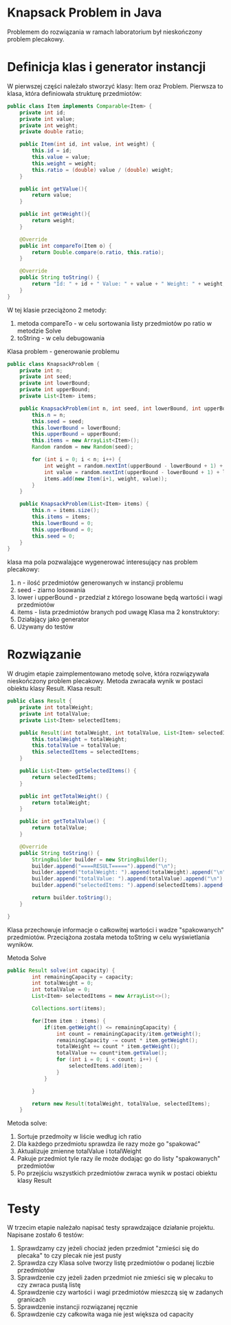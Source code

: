 # Knapsack Problem in Java
Problemem do rozwiązania w ramach laboratorium był nieskończony problem plecakowy. 
# Definicja klas i generator instancji
W pierwszej części należało stworzyć klasy: Item oraz Problem. Pierwsza to klasa, która definiowała strukturę przedmiotów:
```Java
public class Item implements Comparable<Item> {
    private int id;
    private int value;
    private int weight;
    private double ratio;

    public Item(int id, int value, int weight) {
        this.id = id;
        this.value = value;
        this.weight = weight;
        this.ratio = (double) value / (double) weight;
    }

    public int getValue(){
        return value;
    }

    public int getWeight(){
        return weight;
    }

    @Override
    public int compareTo(Item o) {
        return Double.compare(o.ratio, this.ratio);
    }

    @Override
    public String toString() {
        return "Id: " + id + " Value: " + value + " Weight: " + weight;
    }
}
```
W tej klasie przeciążono 2 metody:
1. metoda compareTo - w celu sortowania listy przedmiotów po ratio w metodzie Solve
2. toString - w celu debugowania

Klasa problem - generowanie problemu
```Java
public class KnapsackProblem {
    private int n;
    private int seed;
    private int lowerBound;
    private int upperBound;
    private List<Item> items;

    public KnapsackProblem(int n, int seed, int lowerBound, int upperBound) {
        this.n = n;
        this.seed = seed;
        this.lowerBound = lowerBound;
        this.upperBound = upperBound;
        this.items = new ArrayList<Item>();
        Random random = new Random(seed);

        for (int i = 0; i < n; i++) {
            int weight = random.nextInt(upperBound - lowerBound + 1) + lowerBound;
            int value = random.nextInt(upperBound - lowerBound + 1) + lowerBound;
            items.add(new Item(i+1, weight, value));
        }
    }

    public KnapsackProblem(List<Item> items) {
        this.n = items.size();
        this.items = items;
        this.lowerBound = 0;
        this.upperBound = 0;
        this.seed = 0;
    }
}
```
klasa ma pola pozwalające wygenerować interesujący nas problem plecakowy:
1. n - ilość przedmiotów generowanych w instancji problemu
2. seed - ziarno losowania
3. lower i upperBound - przedział z którego losowane będą wartości i wagi przedmiotów
4. items - lista przedmiotów branych pod uwagę
Klasa ma 2 konstruktory:
1. Działający jako generator
2. Używany do testów

# Rozwiązanie
W drugim etapie zaimplementowano metodę solve, która rozwiązywała nieskończony problem plecakowy. Metoda zwracała wynik w postaci obiektu klasy Result.
Klasa result:
```Java
public class Result {
    private int totalWeight;
    private int totalValue;
    private List<Item> selectedItems;

    public Result(int totalWeight, int totalValue, List<Item> selectedItems) {
        this.totalWeight = totalWeight;
        this.totalValue = totalValue;
        this.selectedItems = selectedItems;
    }

    public List<Item> getSelectedItems() {
        return selectedItems;
    }

    public int getTotalWeight() {
        return totalWeight;
    }

    public int getTotalValue() {
        return totalValue;
    }

    @Override
    public String toString() {
        StringBuilder builder = new StringBuilder();
        builder.append("====RESULT=====").append("\n");
        builder.append("totalWeight: ").append(totalWeight).append("\n");
        builder.append("totalValue: ").append(totalValue).append("\n");
        builder.append("selectedItems: ").append(selectedItems).append("\n");

        return builder.toString();
    }

}
```
Klasa przechowuje informacje o całkowitej wartości i wadze "spakowanych" przedmiotów. Przeciążona została metoda toString w celu wyświetlania wyników.

Metoda Solve
```Java
public Result solve(int capacity) {
        int remainingCapacity = capacity;
        int totalWeight = 0;
        int totalValue = 0;
        List<Item> selectedItems = new ArrayList<>();

        Collections.sort(items);

        for(Item item : items) {
            if(item.getWeight() <= remainingCapacity) {
                int count = remainingCapacity/item.getWeight();
                remainingCapacity -= count * item.getWeight();
                totalWeight += count * item.getWeight();
                totalValue += count*item.getValue();
                for (int i = 0; i < count; i++) {
                    selectedItems.add(item);
                }
            }

        }

        return new Result(totalWeight, totalValue, selectedItems);
    }
```
Metoda solve:
1. Sortuje przedmoity w liście według ich ratio
2. Dla każdego przedmiotu sprawdza ile razy może go "spakować"
3. Aktualizuje zmienne totalValue i totalWeight
4. Pakuje przedmiot tyle razy ile może dodając go do listy "spakowanych" przedmiotów
5. Po przejściu wszystkich przedmiotów zwraca wynik w postaci obiektu klasy Result

# Testy
W trzecim etapie należało napisać testy sprawdzające działanie projektu. Napisane zostało 6 testów:
1. Sprawdzamy czy jeżeli chociaż jeden przedmiot "zmieści się do plecaka" to czy plecak nie jest pusty
2. Sprawdza czy Klasa solve tworzy listę przedmiotów o podanej liczbie przedmiotów
3. Sprawdzenie czy jeżeli żaden przedmiot nie zmieści się w plecaku to czy zwraca pustą listę
4. Sprawdzenie czy wartości i wagi przedmiotów mieszczą się w zadanych granicach
5. Sprawdzenie instancji rozwiązanej ręcznie
6. Sprawdzenie czy całkowita waga nie jest większa od capacity

   
